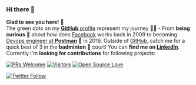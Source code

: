 ### Hi there 👋
**Glad to see you here!** :star_struck: <br> The green dots on my [**GitHub** profile](https://github.com/Hellal1997) represent my journey :running_man: - From **being curious** :thinking: about how does [Facebook](https://www.facebook.com/hellal88/) works back in 2009 to becoming [Devops engineer at **Postman**](https://medium.com/get-started/plans) :dart: in 2019. Outside of [GitHub](https://github.com/Hellal1997), catch me for a quick best of 3 in the **badminton** :badminton: court! You can **find me on [LinkedIn](https://www.linkedin.com/in/mohamed-hellal-1b1008204/)**. Currently I'm **looking for contributions** for following projects:

[![PRs Welcome](https://img.shields.io/badge/PRs-welcome-brightgreen.svg?style=flat&logo=github)](https://github.com/Hellal1997) [![Visitors](https://visitor-badge.glitch.me/badge?page_id=vinitshahdeo.visitor-badge)](https://github.com/Hellal1997) [![Open Source Love](https://badges.frapsoft.com/os/v2/open-source.svg?v=103)](https://github.com/Hellal1997)

[![Twitter Follow](https://img.shields.io/twitter/follow/Vinit_Shahdeo?style=social)](https://x.com/mohamed86692688)

